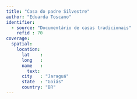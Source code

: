```yaml
---
title: "Casa do padre Silvestre"
author: "Eduarda Toscano"
identifier:
  - source: "Documentário de casas tradicionais"
    refid : 70
coverage:
  spatial:
    location:
      lat    :
      long   :
      name   :
        text:
      city   : "Jaraguá"
      state  : "Goiás"
      country: "BR"
---
```


